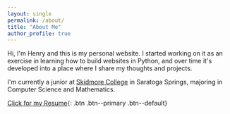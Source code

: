 ```yaml
---
layout: single
permalink: /about/
title: "About Me"
author_profile: true
---
```

Hi, I'm Henry and this is my personal website. I started working on it as an exercise in learning how to build websites in Python, and over time it's developed into a place where I share my thoughts and projects.

I'm currently a junior at [Skidmore College](https://www.skidmore.edu/) in Saratoga Springs, majoring in Computer Science and Mathematics.

[Click for my Resume](https://github.com/hank-huang/hank-huang.github.io/raw/master/assets/documents/Henry_Resume.pdf){: .btn .btn--primary .btn--default}

